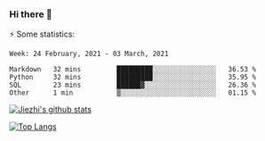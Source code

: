 ### Hi there 👋

⚡ Some statistics:

<!--START_SECTION:waka-->
```text
Week: 24 February, 2021 - 03 March, 2021

Markdown   32 mins         █████████░░░░░░░░░░░░░░░░   36.53 % 
Python     32 mins         █████████░░░░░░░░░░░░░░░░   35.95 % 
SQL        23 mins         ██████▓░░░░░░░░░░░░░░░░░░   26.36 % 
Other      1 min           ▒░░░░░░░░░░░░░░░░░░░░░░░░   01.15 % 
```
<!--END_SECTION:waka-->

[![Jiezhi's github stats](https://github-readme-stats.vercel.app/api?username=Jiezhi&show_icons=true)](https://github.com/Jiezhi/github-readme-stats)

[![Top Langs](https://github-readme-stats.vercel.app/api/top-langs/?username=Jiezhi&hide=javascript,html)](https://github.com/Jiezhi/github-readme-stats)
<!--
**Jiezhi/Jiezhi** is a ✨ _special_ ✨ repository because its `README.md` (this file) appears on your GitHub profile.

Here are some ideas to get you started:

- 🔭 I’m currently working on ...
- 🌱 I’m currently learning ...
- 👯 I’m looking to collaborate on ...
- 🤔 I’m looking for help with ...
- 💬 Ask me about ...
- 📫 How to reach me: ...
- 😄 Pronouns: ...
- ⚡ Fun fact: ...
-->

